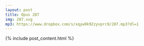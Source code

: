 ```yaml
---
layout: post
title: Opus 287
img: 287.svg
mp3: https://www.dropbox.com/s/xqyw9k92zyvprc9/287.mp3?dl=1
---
```


{% include post_content.html %}
